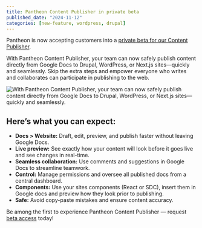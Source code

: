```yaml
---
title: Pantheon Content Publisher in private beta
published_date: "2024-11-12"
categories: [new-feature, wordpress, drupal]
---
```


Pantheon is now accepting customers into a [private beta for our Content Publisher](https://pantheon.io/platform/content-publisher).

With Pantheon Content Publisher, your team can now safely publish content directly from Google Docs to Drupal, WordPress, or Next.js sites—quickly and seamlessly. Skip the extra steps and empower everyone who writes and collaborates can participate in publishing to the web.


![With Pantheon Content Publisher, your team can now safely publish content directly from Google Docs to Drupal, WordPress, or Next.js sites—quickly and seamlessly.](../images/Web-ContentPublisher.gif)

## Here’s what you can expect:

* **Docs > Website:** Draft, edit, preview, and publish faster without leaving Google Docs.
* **Live preview:** See exactly how your content will look before it goes live and see changes in real-time.
* **Seamless collaboration:** Use comments and suggestions in Google Docs to streamline teamwork.
* **Control:** Manage permissions and oversee all published docs from a central dashboard.
* **Components:** Use your sites components (React or SDC), insert them in Google docs and preview how they look prior to publishing.
* **Safe:** Avoid copy-paste mistakes and ensure content accuracy.

Be among the first to experience Pantheon Content Publisher — request [beta access](https://pantheon.io/platform/content-publisher) today!
